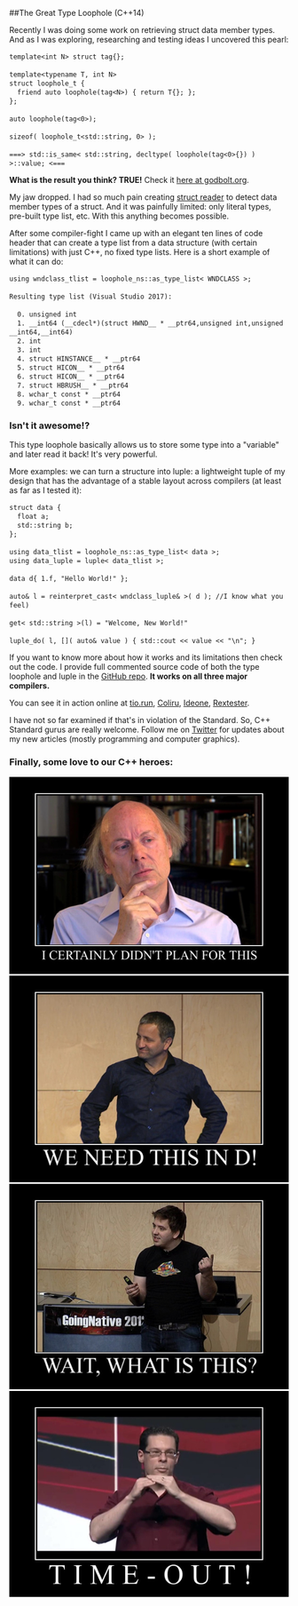 
##The Great Type Loophole (C++14)

  Recently I was doing some work on retrieving struct data member types. And as I was exploring, 
  researching and testing ideas I uncovered this pearl:

    template<int N> struct tag{};
    
    template<typename T, int N>
    struct loophole_t {
      friend auto loophole(tag<N>) { return T{}; };
    };
    
    auto loophole(tag<0>);
    
    sizeof( loophole_t<std::string, 0> );
    
    ===> std::is_same< std::string, decltype( loophole(tag<0>{}) ) >::value; <===

  **What is the result you think? TRUE!** Check it [here at godbolt.org][c].

  My jaw dropped. I had so much pain creating [struct reader][s] to detect data member types of
  a struct. And it was painfully limited: only literal types, pre-built type list, etc. With this 
  anything becomes possible.

  After some compiler-fight I came up with an elegant ten lines of code header that can create a
  type list from a data structure (with certain limitations) with just C++, no fixed type lists.
  Here is a short example of what it can do:

    using wndclass_tlist = loophole_ns::as_type_list< WNDCLASS >;

    Resulting type list (Visual Studio 2017):

      0. unsigned int
      1. __int64 (__cdecl*)(struct HWND__ * __ptr64,unsigned int,unsigned __int64,__int64)
      2. int
      3. int
      4. struct HINSTANCE__ * __ptr64
      5. struct HICON__ * __ptr64
      6. struct HICON__ * __ptr64
      7. struct HBRUSH__ * __ptr64
      8. wchar_t const * __ptr64
      9. wchar_t const * __ptr64

  <h3>Isn't it awesome!?</h3> 

  This type loophole basically allows us to store some type into a "variable" and later read 
  it back! It's very powerful.

  More examples: we can turn a structure into luple: a lightweight tuple of my design that has 
  the advantage of a stable layout across compilers (at least as far as I tested it):

    struct data {
      float a;
      std::string b;
    };

    using data_tlist = loophole_ns::as_type_list< data >;
    using data_luple = luple< data_tlist >;
    
    data d{ 1.f, "Hello World!" };

    auto& l = reinterpret_cast< wndclass_luple& >( d ); //I know what you feel)
    
    get< std::string >(l) = "Welcome, New World!"
    
    luple_do( l, []( auto& value ) { std::cout << value << "\n"; }

  If you want to know more about how it works and its limitations then check out the code. 
  I provide full commented source code of both the type loophole and luple in the [GitHub repo][g]. 
  **It works on all three major compilers.**

  You can see it in action online at [tio.run][e0], [Coliru][e1], [Ideone][e2], [Rextester][e3].

  I have not so far examined if that's in violation of the Standard. So, C++ Standard gurus are
  really welcome. 
  Follow me on [Twitter][t] for updates about my new articles (mostly programming and computer
  graphics). 
  
  <h3>Finally, some love to our C++ heroes:</h3>

  <center><img class="img50" src="images/stroustrup-didnt-plan-for-this.png"/></center>
  
  <center><img class="img50" src="images/alexandrescu-we-need-this-in-d.png"/></center>

  <center><img class="img50" src="images/chandler-carruth-what-is-this.png"/></center>

  <center><img class="img50" src="images/herb-sutter-time-out.png"/></center>


  [t]: https://twitter.com/poltavsky_alex "Alexandr Poltavsky, Software Developer"
  [g]: https://github.com/alexpolt/luple "Repository for Type Loophole and Luple"
  [c]: https://godbolt.org/g/PHjMPC "The Great Type Loophole"
  [s]: http://alexpolt.github.io/struct-tuple.html "Structure Data Members as a Type List Using Pure C++"
  
  [e0]: https://goo.gl/DxBpmq "Demonstration of the Great Type Loophole at Work at tio.run"
  [e1]: http://coliru.stacked-crooked.com/a/c433a4b5f1bda686 "Demonstration of the Great Type Loophole at Work at Coliru"
  [e2]: https://ideone.com/bw6ch7 "Demonstration of the Great Type Loophole at Work at Ideone"
  [e3]: http://rextester.com/GEQBN34830 "Demonstration of the Great Type Loophole at Work at Rextester"
  

